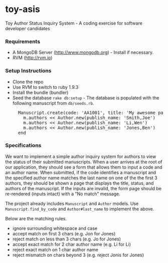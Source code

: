toy-asis
========

Toy Author Status Inquiry System - A coding exercise for software developer candidates

### Requirements

* A MongoDB Server (http://www.mongodb.org) - Install if necessary.
* RVM (http://rvm.io)

### Setup Instructions

* Clone the repo
* Use RVM to switch to ruby 1.9.3
* Install the bundle (bundler)
* Seed the database ```rake db:setup``` - The database is populated with the following manuscript from ```db/seeds.rb```.
  <pre>
    Manuscript.create(code: 'AA1001', title: 'My awesome paper', status: 'WITH_AUTHOR', :status_date => Date.parse('01Jan2014')) do |m|
      m.authors << Author.new(publish_name: 'Smith,Joe')
      m.authors << Author.new(publish_name: 'Li,Wen')
      m.authors << Author.new(publish_name: 'Jones,Ben')
    end
  </pre>

### Specifications

We want to implement a simple author inquiry system for authors to view the status of their submitted manuscripts.
When a user arrives at the root of our application, they should see a form that allows them to input a code and an author
name. When submitted, if the code identifies a manuscript and the specified author name matches the last name on one of the the first 3 authors, they should be shown a page that displays the title, status, and authors of the manuscript. If the inputs are invalid, the form page should be re-rendered (inputs intact) with a "No match" message.

The project already includes ```Manuscript``` and ```Author``` models. Use ```Manuscript.find_by_code``` and
```Author#last_name``` to implement the above.

Below are the matching rules.

* ignore surrounding whitespace and case
* accept match on first 3 chars (e.g. Jon for Jones)
* reject match on less than 3 chars (e.g. Jo for Jones)
* accept exact match for 2 char author name (e.g. Li for Li)
* reject exact match on 1 char author name
* reject mismatch on chars beyond 3 (e.g. reject Jonis for Jones)


